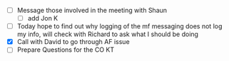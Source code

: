 - [ ] Message those involved in the meeting with Shaun
	- [ ] add Jon K
- [ ] Today hope to find out why logging of the mf messaging does not log my info, will check with Richard to ask what I should be doing
- [x] Call with David to go through AF issue
- [ ] Prepare Questions for the CO KT